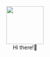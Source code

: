 <div id="header" align="center">
  <img src="https://media.giphy.com/media/MdA16VIoXKKxNE8Stk/giphy.gif" width="100"/>
</div>

<div id="header" align="center">
    <body>Hi there!🤩</body>
</div>
   
